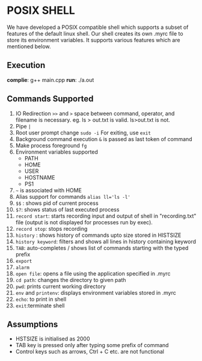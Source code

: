 # POSIX SHELL

We have developed a POSIX compatible shell which supports a subset of features of the default linux shell. Our shell creates its own .myrc file to store its environment variables. It supports various features which are mentioned below.

## Execution

**complie**: g++ main.cpp
**run**: ./a.out

## Commands Supported

1.  IO Redirection
    `>>` and `>`
    space between command, operator, and filename is necessary. eg. ls > out.txt is valid. ls>out.txt is not.
2.  Pipe
    `|`
3.  Root user prompt change
    `sudo -i`
    For exiting, use `exit`
4.  Background command execution
    `&` is passed as last token of command
5.  Make process foreground
    `fg`
6.  Environment variables supported
    - PATH
    - HOME
    - USER
    - HOSTNAME
    - PS1
7.  `~` is associated with HOME
8.  Alias support for commands
    `alias ll='ls -l'`
9.  `$$` : shows pid of current process
10. `$?`: shows status of last executed process
11. `record start`: starts recording input and output of shell in "recording.txt" file (output is not displayed for processes run by exec).
12. `record stop`: stops recording
13. `history` : shows history of commands upto size stored in HISTSIZE
14. `history keyword`: filters and shows all lines in history containing keyword
15. `TAB`: auto-completes / shows list of commands starting with the typed prefix
16. `export`
17. `alarm`
18. `open file`: opens a file using the application specified in .myrc
19. `cd path`: changes the directory to given path
20. `pwd`: prints current working directory
21. `env` and `printenv`: displays environment variables stored in .myrc
22. `echo`: to print in shell
23. `exit`:terminate shell

## Assumptions

- HSTSIZE is initialised as 2000
- TAB key is pressed only after typing some prefix of command
- Control keys such as arrows, Ctrl + C etc. are not functional
